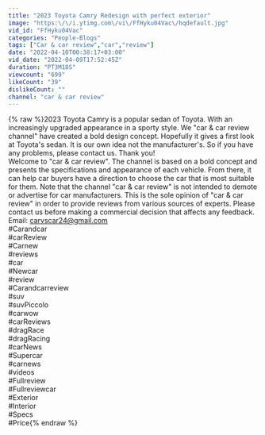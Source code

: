 ```yaml
---
title: "2023 Toyota Camry Redesign with perfect exterior"
image: "https:\/\/i.ytimg.com\/vi\/FfHyku04Vac\/hqdefault.jpg"
vid_id: "FfHyku04Vac"
categories: "People-Blogs"
tags: ["Car & car review","car","review"]
date: "2022-04-10T00:38:17+03:00"
vid_date: "2022-04-09T17:52:45Z"
duration: "PT3M18S"
viewcount: "699"
likeCount: "39"
dislikeCount: ""
channel: "car & car review"
---
```

{% raw %}2023 Toyota Camry is a popular sedan of Toyota. With an increasingly upgraded appearance in a sporty style. We &quot;car &amp; car review channel&quot; have created a bold design concept. Hopefully it gives a first look at Toyota's sedan. It is our own idea not the manufacturer's. So if you have any problems, please contact us. Thank you!<br />Welcome to &quot;car &amp; car review&quot;. The channel is based on a bold concept and presents the specifications and appearance of each vehicle. From there, it can help car buyers have a direction to choose the car that is most suitable for them. Note that the channel &quot;car &amp; car review&quot; is not intended to demote or advertise for car manufacturers. This is the sole opinion of &quot;car &amp; car review&quot; in order to provide reviews from various sources of experts. Please contact us before making a commercial decision that affects any feedback.<br />Email: carvscar24@gmail.com<br />#Carandcar<br />#carReview<br />#Carnew<br />#reviews<br />#car<br />#Newcar<br />#review<br />#Carandcarreview<br />#suv<br />#suvPiccolo<br />#carwow<br />#carReviews<br />#dragRace<br />#dragRacing<br />#carNews<br />#Supercar<br />#carnews<br />#videos<br />#Fullreview<br />#Fullreviewcar<br />#Exterior<br />#Interior<br />#Specs<br />#Price{% endraw %}
